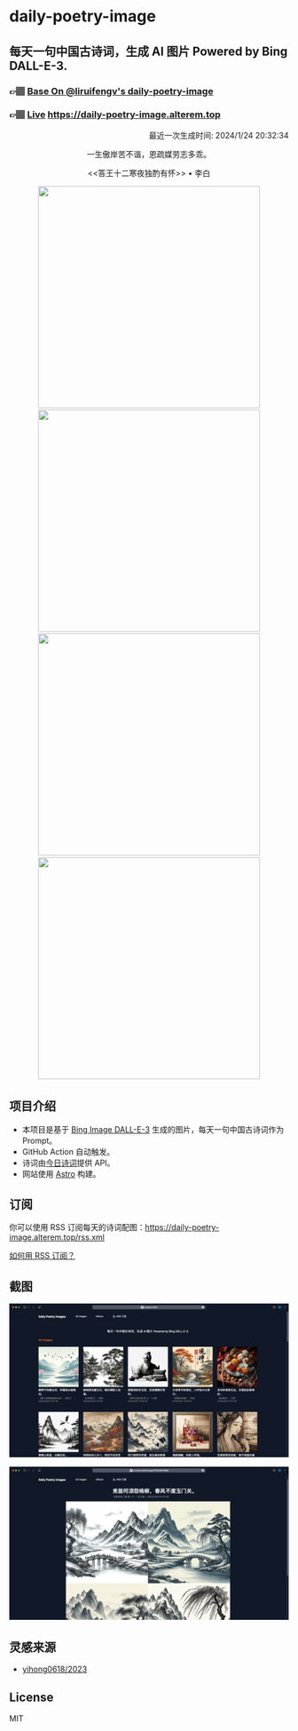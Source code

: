 
# daily-poetry-image

## 每天一句中国古诗词，生成 AI 图片 Powered by Bing DALL-E-3.

### 👉🏽 [Base On @liruifengv's daily-poetry-image](https://github.com/liruifengv/daily-poetry-image)

### 👉🏽 [Live](https://daily-poetry-image.alterem.top/) https://daily-poetry-image.alterem.top

<p align="right">
  最近一次生成时间: 2024/1/24 20:32:34
</p>
<p align="center">
一生傲岸苦不谐，恩疏媒劳志多乖。
</p>
<p align="center">
<<答王十二寒夜独酌有怀>> • 李白
</p>
<p align="center">
<img src="https://tse4.mm.bing.net/th/id/OIG.nL_Vxmr4Fxova71Wc2mC" height="400" width="400" />
<img src="https://tse3.mm.bing.net/th/id/OIG.Mv0X4LIdyfENdlwGC8Cg" height="400" width="400" />
<img src="https://tse3.mm.bing.net/th/id/OIG.LlTdw3TnD02gONeayzJx" height="400" width="400" />
<img src="https://tse2.mm.bing.net/th/id/OIG.qDCck.3VwPoNm0AhEN3s" height="400" width="400" />
</p>

## 项目介绍

-   本项目是基于 [Bing Image DALL-E-3](https://www.bing.com/images/create) 生成的图片，每天一句中国古诗词作为 Prompt。
-   GitHub Action 自动触发。
-   诗词由[今日诗词](https://www.jinrishici.com/)提供 API。
-   网站使用 [Astro](https://astro.build) 构建。

## 订阅

你可以使用 RSS 订阅每天的诗词配图：https://daily-poetry-image.alterem.top/rss.xml

[如何用 RSS 订阅？](https://zhuanlan.zhihu.com/p/55026716)

## 截图

![图片列表](./screenshots/Snipaste_2023-12-28_21-00-26.png)

![图片详情](./screenshots/Snipaste_2023-12-28_21-00-53.png)

## 灵感来源

-   [yihong0618/2023](https://github.com/yihong0618/2023)

## License

MIT
